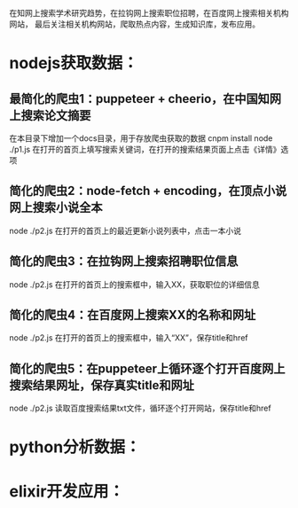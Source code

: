 在知网上搜索学术研究趋势，在拉钩网上搜索职位招聘，在百度网上搜索相关机构网站，
最后关注相关机构网站，爬取热点内容，生成知识库，发布应用。
# nodejs获取数据：
## 最简化的爬虫1：puppeteer + cheerio，在中国知网上搜索论文摘要
  在本目录下增加一个docs目录，用于存放爬虫获取的数据
  cnpm install
  node ./p1.js
  在打开的首页上填写搜索关键词，在打开的搜索结果页面上点击《详情》选项

## 简化的爬虫2：node-fetch + encoding，在顶点小说网上搜索小说全本
  node ./p2.js
  在打开的首页上的最近更新小说列表中，点击一本小说

## 简化的爬虫3：在拉钩网上搜索招聘职位信息
  node ./p2.js
  在打开的首页上的搜索框中，输入XX，获取职位的详细信息

## 简化的爬虫4：在百度网上搜索XX的名称和网址
  node ./p2.js
  在打开的首页上的搜索框中，输入“XX”，保存title和href

## 简化的爬虫5：在puppeteer上循环逐个打开百度网上搜索结果网址，保存真实title和网址
  node ./p2.js
  读取百度搜索结果txt文件，循环逐个打开网站，保存title和href


# python分析数据：



# elixir开发应用：


